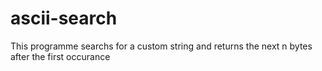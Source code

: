 # ascii-search
This programme searchs for a custom string and returns the next n bytes after the first occurance
